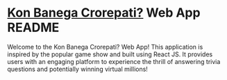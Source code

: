 # [Kon Banega Crorepati?](https://konbanegacrorepati.netlify.app/) Web App README
Welcome to the Kon Banega Crorepati? Web App! This application is inspired by the popular game show and built using React JS. It provides users with an engaging platform to experience the thrill of answering trivia questions and potentially winning virtual millions!
